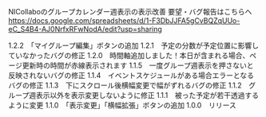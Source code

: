 NICollaboのグループカレンダー週表示の表示改善
要望・バグ報告はこちらへ
https://docs.google.com/spreadsheets/d/1-F3DbJJFA5gCvBQZqUUo-eC_S4B4-AJ0NrfxRFwNodA/edit?usp=sharing

1.2.2　「マイグループ編集」ボタンの追加
1.2.1　予定の分数が予定位置に影響していなかったバグの修正
1.2.0　時間軸追加しました！本日が含まれる場合、ページ更新時の時間が赤線表示されます
1.1.5　一度グループ週表示を押さないと反映されないバグの修正
1.1.4　イベントスケジュールがある場合エラーとなるバグの修正
1.1.3　下にスクロール後横幅変更で幅がずれるバグの修正
1.1.2　グループ週表示以外を表示変更しないように修正
1.1.1　被った予定が若干透過するように変更
1.1.0　「表示変更」「横幅拡張」ボタンの追加
1.0.0　リリース